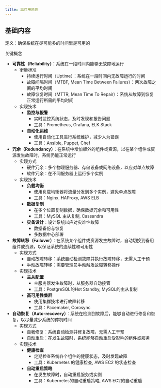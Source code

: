 ```yaml
---
title: 高可用原则
---
```

## 基础内容

定义：确保系统在尽可能多的时间里是可用的

关键概念

- **可靠性（Reliability）**：系统在一段时间内能够无故障地运行
    - 衡量标准
        - 持续运行时间（Uptime）：系统在一段时间内无故障运行的时间
        - 故障间隔时间（MTBF, Mean Time Between Failures）：两次故障之间的平均时间
        - 故障恢复时间（MTTR, Mean Time To Repair）：系统从故障到恢复正常运行所需的平均时间
    - 实现技术
        - **监控与报警**
            - 实时监控系统状态，及时发现和报告问题
            - 工具：Prometheus, Grafana, ELK Stack
        - **自动化运维**
            - 使用自动化工具进行系统维护，减少人为错误
            - 工具：Ansible, Puppet, Chef
- **冗余（Redundancy）**：在系统中增加额外的组件或资源，以在某个组件或资源发生故障时，系统仍能正常运行
    - 实现方式
        - 硬件冗余：多个物理服务器、存储设备或网络设备，以应对单点故障
        - 软件冗余：在不同服务器上运行多个实例
    - 实现技术
        - **负载均衡**
            - 使用负载均衡器将流量分发到多个实例，避免单点故障
            - 工具：Nginx, HAProxy, AWS ELB
        - **数据复制**
            - 在多个位置复制数据，确保数据冗余和可用性
            - 工具：MySQL 主从复制, Cassandra
        - **灾备设计**：设计系统以应对灾难性故障
            - 数据备份与恢复
            - 多数据中心部署
- **故障转移（Failover）**：在系统某个组件或资源发生故障时，自动切换到备用组件或资源，以保证系统的连续性和可用性
    - 实现方式
        - 自动故障转移：系统自动检测故障并执行故障转移，无需人工干预
        - 手动故障转移：需要管理员手动触发故障转移操作
    - 实现技术
        - **主从配置**
            - 主服务器发生故障时，从服务器自动接管
            - 工具：PostgreSQL的Hot Standby, MySQL的主从复制
        - **高可用性集群**
            - 使用集群技术进行故障转移
            - 工具：Pacemaker, Corosync
- **自动恢复（Auto-recovery）**：系统在检测到故障后，能够自动进行修复和恢复，以尽量减少系统的停机时间
    - 实现方式
        - 自我修复：系统自动检测并修复故障，无需人工干预
        - 自动重启：在发生故障时，系统能够自动重启受影响的组件或服务
    - 实现技术
        - **健康检查**
            - 定期检查系统各个组件的健康状态，及时发现故障
            - 工具：Kubernetes 的健康检查, AWS EC2 的状态检查
        - **自动重启策略**
            - 在发生故障时，自动重启服务或实例
            - 工具：Kubernetes的自动重启策略, AWS EC2的自动重启
